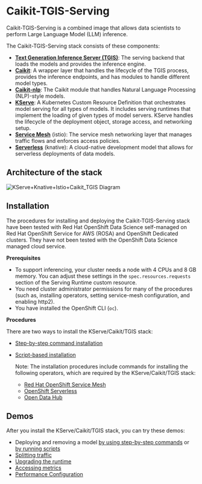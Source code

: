 # Caikit-TGIS-Serving

Caikit-TGIS-Serving is a combined image that allows data scientists to perform Large Language Model (LLM) inference.

The Caikit-TGIS-Serving stack consists of these components:
* **[Text Generation Inference Server (TGIS)](https://github.com/opendatahub-io/text-generation-inference)**: The serving backend that loads the models and provides the inference engine.
* **[Caikit](https://github.com/opendatahub-io/caikit)**: A wrapper layer that handles the lifecycle of the TGIS process, provides the inference endpoints, and has modules to handle different model types.
* **[Caikit-nlp](https://github.com/opendatahub-io/caikit-nlp)**: The Caikit module that handles Natural Language Processing (NLP)-style models.
* **[KServe](https://github.com/opendatahub-io/kserve)**: A Kubernetes Custom Resource Definition that orchestrates model serving for all types of models. It includes serving runtimes that implement the loading of given types of model servers. KServe handles the lifecycle of the deployment object, storage access, and networking setup.
* **[Service Mesh](https://docs.openshift.com/container-platform/4.13/service_mesh/v2x/ossm-architecture.html)** (istio): The service mesh networking layer that manages traffic flows and enforces access policies.
* **[Serverless](https://docs.openshift.com/serverless/1.29/about/about-serverless.html)** (knative): A cloud-native development model that allows for serverless deployments of data models.


## Architecture of the stack

![KServe+Knative+Istio+Caikit_TGIS Diagram](https://github.com/opendatahub-io/caikit-tgis-serving/assets/8479010/7009b95d-0f6f-4f18-b0e6-355f360a5ad1)


## Installation

The procedures for installing and deploying the Caikit-TGIS-Serving stack have been tested with Red Hat OpenShift Data Science self-managed on Red Hat OpenShift Service for AWS (ROSA) and OpenShift Dedicated clusters. They have not been tested with the OpenShift Data Science managed cloud service.


**Prerequisites**

- To support inferencing, your cluster needs a node with 4 CPUs and 8 GB memory. You can adjust these settings in the `spec.resources.requests` section of the Serving Runtime custom resource.
- You need cluster administrator permissions for many of the procedures (such as, installing operators, setting service-mesh configuration, and enabling http2).
- You have installed the OpenShift CLI (`oc`).


**Procedures** 

There are two ways to install the KServe/Caikit/TGIS stack:
* [Step-by-step command installation](/demo/kserve/install-manual.md)
* [Script-based installation](/demo/kserve/scripts/README.md)

   Note: The installation procedures include commands for installing the following operators, which are required by the KServe/Caikit/TGIS stack:
   - [Red Hat OpenShift Service Mesh](https://docs.openshift.com/container-platform/4.13/service_mesh/v2x/installing-ossm.html)
   - [OpenShift Serverless](https://docs.openshift.com/serverless/1.29/install/install-serverless-operator.html)
   - [Open Data Hub](https://opendatahub.io/docs/quick-installation/)

## Demos
After you install the KServe/Caikit/TGIS stack, you can try these demos:

- Deploying and removing a model [by using step-by-step commands](/demo/kserve/deploy-remove.md) or [by running scripts](/demo/kserve/deploy-remove-scripts.md)
- [Splitting traffic](/demo/kserve/traffic-splitting.md)
- [Upgrading the runtime](/demo/kserve/upgrade-runtime.md)
- [Accessing metrics](/demo/kserve/metrics.md)
- [Performance Configuration](/demo/kserve/performance-config.md)
